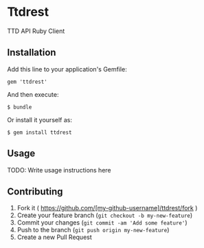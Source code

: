 # Ttdrest

TTD API Ruby Client

## Installation

Add this line to your application's Gemfile:

    gem 'ttdrest'

And then execute:

    $ bundle

Or install it yourself as:

    $ gem install ttdrest

## Usage

TODO: Write usage instructions here

## Contributing

1. Fork it ( https://github.com/[my-github-username]/ttdrest/fork )
2. Create your feature branch (`git checkout -b my-new-feature`)
3. Commit your changes (`git commit -am 'Add some feature'`)
4. Push to the branch (`git push origin my-new-feature`)
5. Create a new Pull Request

